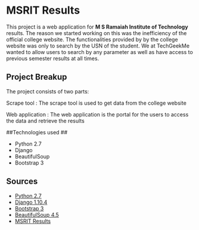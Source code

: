 MSRIT Results
===================


This project is a web application for **M S Ramaiah Institute of Technology** results. The reason we started working on this was the inefficiency of the official college website. The functionalities provided by by the college website was only to search by the USN of the student. We at TechGeekMe wanted to allow users to search by any parameter as well as have access to previous semester results at all times.



## Project Breakup ##
The project consists of two parts:

Scrape tool
:  The scrape tool is used to get data from the college website

Web application
:   The web application is the portal for the users to access the data and retrieve the results


##Technologies used ##

 - Python 2.7
 - Django
 - BeautifulSoup
 - Bootstrap 3


Sources
----------
- [Python 2.7][1]
- [Django 1.10.4][2]
- [Bootstrap 3][3]
- [BeautifulSoup 4.5][4]
- [MSRIT Results][5]


[1]: https://www.python.org/downloads/release/python-2713/
[2]: https://github.com/django/django
[3]: http://getbootstrap.com/getting-started/#download
[4]: https://www.crummy.com/software/BeautifulSoup/
[5]: http://exam.msrit.edu/
